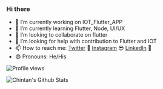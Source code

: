 ### Hi there 

- 🔭 I’m currently working on IOT_Flutter_APP
- 🌱 I’m currently learning Flutter, Node, UI/UX
- 👯 I’m looking to collaborate on flutter
- 🤔 I’m looking for help with contribution to Flutter and IOT
- 📫 How to reach me:  [Twitter](https://twitter.com/chihempat) 🐤
                       [Instagram](https://instagram.com/chihemapt/) 😎
                       [LinkedIn](https://linkedin.com/in/chihempat) 👨
- 😄 Pronouns: He/His

<!--
**chihempat/chihempat** is a ✨ _special_ ✨ repository because its `README.md` (this file) appears on your GitHub profile.

Here are some ideas to get you started:

- 🔭 I’m currently working on ...
- 🌱 I’m currently learning ...
- 👯 I’m looking to collaborate on ...
- 🤔 I’m looking for help with ...
- 💬 Ask me about ...
- 📫 How to reach me: ...
- 😄 Pronouns: ...
- ⚡ Fun fact: ...
-->


![Profile views](https://gpvc.arturio.dev/chihempat)

![Chintan's Github Stats](https://github-readme-stats.vercel.app/api?username=chihempat&show_icons=true&theme=radical)
